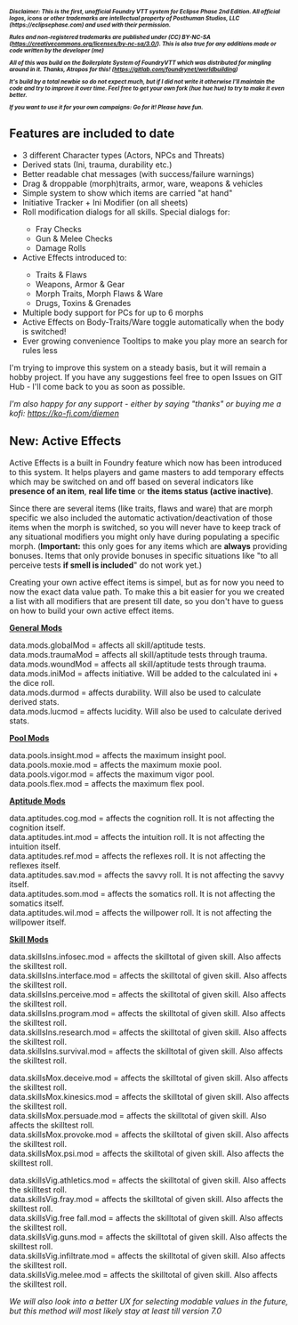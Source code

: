 <h5 style="font-size: 10px;">Disclaimer: This is the first, unofficial Foundry VTT system for Eclipse Phase 2nd Edition. All official logos, icons or other trademarks are intellectual property of Posthuman Studios, LLC (https://eclipsephase.com) and used with their permission.

Rules and non-registered trademarks are published under (CC) BY-NC-SA (https://creativecommons.org/licenses/by-nc-sa/3.0/). This is also true for any additions made or code written by the developer (me)

All of this was build on the Boilerplate System of FoundryVTT which was distributed for mingling around in it. Thanks, Atropos for this! (https://gitlab.com/foundrynet/worldbuilding)

It's build by a total newbie so do not expect much, but if I did not write it otherwise I'll maintain the code and try to improve it over time. Feel free to get your own fork (hue hue hue) to try to make it even better.

If you want to use it for your own campaigns: Go for it! Please have fun.</h5>

<h2><strong>Features are included to date</strong></h2>

<ul>
<li>3 different Character types (Actors, NPCs and Threats)</li>
<li>Derived stats (Ini, trauma, durability etc.)</li>
<li>Better readable chat messages (with success/failure warnings)</li>
<li>Drag & droppable (morph)traits, armor, ware, weapons & vehicles</li>
<li>Simple system to show which items are carried "at hand"</li>
<li>Initiative Tracker + Ini Modifier (on all sheets)</li>
<li>Roll modification dialogs for all skills. Special dialogs for:</li>
<ul>
<li>Fray Checks</li>
<li>Gun & Melee Checks</li>
<li>Damage Rolls</li>
</ul>
<li>Active Effects introduced to:</li>
<ul>
<li>Traits & Flaws</li>
<li>Weapons, Armor & Gear</li>
<li>Morph Traits, Morph Flaws & Ware</li>
<li>Drugs, Toxins & Grenades</li>
</ul>
<li>Multiple body support for PCs for up to 6 morphs</li>
<li>Active Effects on Body-Traits/Ware toggle automatically when the body is switched!</li>
<li>Ever growing convenience Tooltips to make you play more an search for rules less</li>
</ul><p>

I'm trying to improve this system on a steady basis, but it will remain a hobby project. If you have any suggestions feel free to open Issues on GIT Hub - I'll come back to you as soon as possible.<p>

<i>I'm also happy for any support - either by saying "thanks" or buying me a kofi: https://ko-fi.com/diemen</i><p>

<h2><strong>New: Active Effects</strong></h2>
Active Effects is a built in Foundry feature which now has been introduced to this system. It helps players and game masters to add temporary effects which may be switched on and off based on several indicators like <strong>presence of an item</strong>, <strong>real life time</strong> or <strong>the items status (active inactive)</strong>. <p>

Since there are several items (like traits, flaws and ware) that are morph specific we also included the automatic activation/deactivation of those items when the morph is switched, so you will never have to keep track of any situational modifiers you might only have during populating a specific morph. (<strong>Important:</strong> this only goes for any items which are <strong>always</strong> providing bonuses. Items that only provide bonuses in specific situations like "to all perceive tests <strong>if smell is included</strong>" do not work yet.)<p>

Creating your own active effect items is simpel, but as for now you need to now the exact data value path. To make this a bit easier for you we created a list with all modifiers that are present till date, so you don't have to guess on how to build your own active effect items.

<strong><u>General Mods</u></strong><p>
data.mods.globalMod = affects all skill/aptitude tests.<br>
data.mods.traumaMod = affects all skill/aptitude tests through trauma.<br>
data.mods.woundMod = affects all skill/aptitude tests through trauma.<br>
data.mods.iniMod = affects initiative. Will be added to the calculated ini + the dice roll.<br>
data.mods.durmod = affects durability. Will also be used to calculate derived stats.<br>
data.mods.lucmod = affects lucidity. Will also be used to calculate derived stats.<p>

<strong><u>Pool Mods</u></strong><p>
data.pools.insight.mod = affects  the maximum insight pool.<br>
data.pools.moxie.mod = affects the maximum moxie pool.<br>
data.pools.vigor.mod = affects the maximum vigor pool.<br>
data.pools.flex.mod = affects the maximum flex pool.<p>

<strong><u>Aptitude Mods</u></strong><p>
data.aptitudes.cog.mod = affects the cognition roll. It is not affecting the cognition itself.<br>
data.aptitudes.int.mod = affects the intuition roll. It is not affecting the intuition itself.<br>
data.aptitudes.ref.mod = affects the reflexes roll. It is not affecting the reflexes itself.<br>
data.aptitudes.sav.mod = affects the savvy roll. It is not affecting the savvy itself.<br>
data.aptitudes.som.mod = affects  the somatics roll. It is not affecting the somatics itself.<br>
data.aptitudes.wil.mod = affects the willpower roll. It is not affecting the willpower  itself.<p>

<strong><u>Skill Mods</u></strong><p>
data.skillsIns.infosec.mod = affects the skilltotal of given skill. Also affects the skilltest roll.<br>
data.skillsIns.interface.mod = affects the skilltotal of given skill. Also affects the skilltest roll.<br>
data.skillsIns.perceive.mod = affects the skilltotal of given skill. Also affects the skilltest roll.<br>
data.skillsIns.program.mod = affects the skilltotal of given skill. Also affects the skilltest roll.<br>
data.skillsIns.research.mod = affects the skilltotal of given skill. Also affects the skilltest roll.<br>
data.skillsIns.survival.mod = affects the skilltotal of given skill. Also affects the skilltest roll.<p>

data.skillsMox.deceive.mod = affects the skilltotal of given skill. Also affects the skilltest roll.<br>
data.skillsMox.kinesics.mod = affects the skilltotal of given skill. Also affects the skilltest roll.<br>
data.skillsMox.persuade.mod = affects the skilltotal of given skill. Also affects the skilltest roll.<br>
data.skillsMox.provoke.mod = affects the skilltotal of given skill. Also affects the skilltest roll.<br>
data.skillsMox.psi.mod = affects the skilltotal of given skill. Also affects the skilltest roll.<p>

data.skillsVig.athletics.mod = affects the skilltotal of given skill. Also affects the skilltest roll.<br>
data.skillsVig.fray.mod = affects the skilltotal of given skill. Also affects the skilltest roll.<br>
data.skillsVig.free fall.mod = affects the skilltotal of given skill. Also affects the skilltest roll.<br>
data.skillsVig.guns.mod = affects the skilltotal of given skill. Also affects the skilltest roll.<br>
data.skillsVig.infiltrate.mod = affects the skilltotal of given skill. Also affects the skilltest roll.<br>
data.skillsVig.melee.mod = affects the skilltotal of given skill. Also affects the skilltest roll.<p>

<i>We will also look into a better UX for selecting modable values in the future, but this method will most likely stay at least till version 7.0</i>
